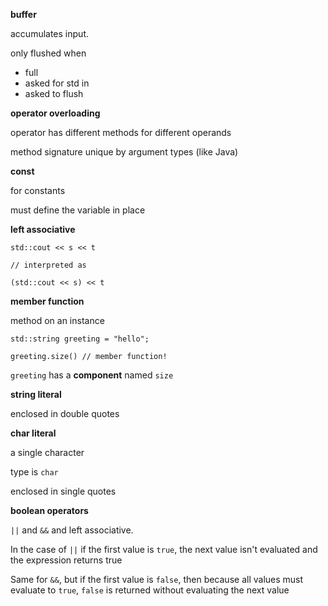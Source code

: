 **buffer**

accumulates input. 

only flushed when

- full
- asked for std in
- asked to flush

**operator overloading**

operator has different methods for different operands

method signature unique by argument types (like Java)

**const**

for constants

must define the variable in place

**left associative**

```
std::cout << s << t

// interpreted as

(std::cout << s) << t
```

**member function**

method on an instance

```
std::string greeting = "hello";

greeting.size() // member function!
```

`greeting` has a **component** named `size`

**string literal**

enclosed in double quotes

**char literal**

a single character

type is `char`

enclosed in single quotes

**boolean operators**

`||` and `&&` and left associative.

In the case of `||` if the first value is `true`, the next value isn't evaluated and the expression returns true

Same for `&&`, but if the first value is `false`, then because all values must evaluate to `true`, `false` is returned without evaluating the next value